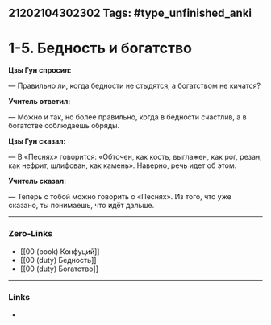 21202104302302
Tags: #type_unfinished_anki 
---
# 1-5. Бедность и богатство

**Цзы Гун спросил:**

 — Правильно ли, когда бедности не стыдятся, а богатством не кичатся? 

**Учитель ответил:** 

 — Можно и так, но более правильно, когда в бедности счастлив, а в богатстве соблюдаешь обряды. 

**Цзы Гун сказал:**

 — В «Песнях» говорится: «Обточен, как кость, выглажен, как рог, резан, как нефрит, шлифован, как камень». Наверно, речь идет об этом.

**Учитель сказал:**

 — Теперь с тобой можно говорить о «Песнях». Из того, что уже сказано, ты понимаешь, что идёт дальше.

---
### Zero-Links
- [[00 (book) Конфуций]]
- [[00 (duty) Бедность]]
- [[00 (duty) Богатство]]
---
### Links
-